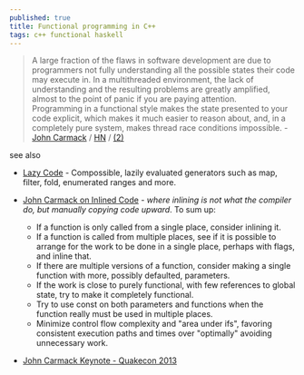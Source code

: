 ```yaml
---
published: true
title: Functional programming in C++
tags: c++ functional haskell
---
```

> A large fraction of the flaws in software development are due to programmers not fully understanding all the possible states their code may execute in. In a multithreaded environment, the lack of understanding and the resulting problems are greatly amplified, almost to the point of panic if you are paying attention.  
> Programming in a functional style makes the state presented to your code explicit, which makes it much easier to reason about, and, in a completely pure system, makes thread race conditions impossible. - [John Carmack](https://gamasutra.com/view/news/169296/Indepth_Functional_programming_in_C.php) / [HN](https://news.ycombinator.com/item?id=3896404) / [(2)](https://news.ycombinator.com/item?id=8609775)

see also
- [Lazy Code](https://github.com/SaadAttieh/lazyCode) - Compossible, lazily evaluated generators such as map, filter, fold, enumerated ranges and more.

- [John Carmack on Inlined Code](http://number-none.com/blow/john_carmack_on_inlined_code.html) - _where inlining is not what the compiler do, but manually copying code upward_. To sum up:
	- If a function is only called from a single place, consider inlining it.
	- If a function is called from multiple places, see if it is possible to arrange for the work to be done in a single place, perhaps with flags, and inline that.
	- If there are multiple versions of a function, consider making a single function with more, possibly defaulted, parameters.
	- If the work is close to purely functional, with few references to global state, try to make it completely functional.
	- Try to use const on both parameters and functions when the function really must be used in multiple places.
	- Minimize control flow complexity and "area under ifs", favoring consistent execution paths and times over "optimally" avoiding unnecessary work.


- [John Carmack Keynote - Quakecon 2013](https://www.youtube.com/watch?v=Uooh0Y9fC_M#t=4876)
